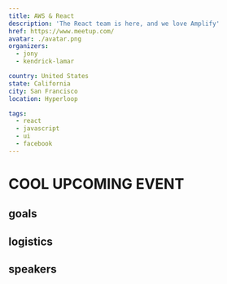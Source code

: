 ```yaml
---
title: AWS & React
description: 'The React team is here, and we love Amplify'
href: https://www.meetup.com/
avatar: ./avatar.png
organizers:
  - jony
  - kendrick-lamar

country: United States
state: California
city: San Francisco
location: Hyperloop

tags:
  - react
  - javascript
  - ui
  - facebook
---
```


# COOL UPCOMING EVENT

## goals

## logistics

## speakers
